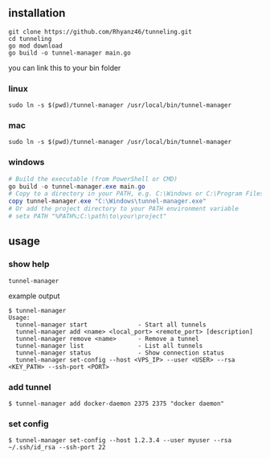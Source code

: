 ## installation

```
git clone https://github.com/Rhyanz46/tunneling.git
cd tunneling
go mod download
go build -o tunnel-manager main.go
```

you can link this to your bin folder
### linux
```shell
sudo ln -s $(pwd)/tunnel-manager /usr/local/bin/tunnel-manager
```

### mac
```shell
sudo ln -s $(pwd)/tunnel-manager /usr/local/bin/tunnel-manager
```

### windows
```powershell
# Build the executable (from PowerShell or CMD)
go build -o tunnel-manager.exe main.go
# Copy to a directory in your PATH, e.g. C:\Windows or C:\Program Files (requires admin)
copy tunnel-manager.exe "C:\Windows\tunnel-manager.exe"
# Or add the project directory to your PATH environment variable
# setx PATH "%PATH%;C:\path\to\your\project"
```

## usage
### show help
```
tunnel-manager
```
example output
```
$ tunnel-manager     
Usage:
  tunnel-manager start              - Start all tunnels
  tunnel-manager add <name> <local_port> <remote_port> [description]
  tunnel-manager remove <name>      - Remove a tunnel
  tunnel-manager list               - List all tunnels
  tunnel-manager status             - Show connection status
  tunnel-manager set-config --host <VPS_IP> --user <USER> --rsa <KEY_PATH> --ssh-port <PORT>
```

### add tunnel
```
$ tunnel-manager add docker-daemon 2375 2375 "docker daemon"
```

### set config
```
$ tunnel-manager set-config --host 1.2.3.4 --user myuser --rsa ~/.ssh/id_rsa --ssh-port 22
```
